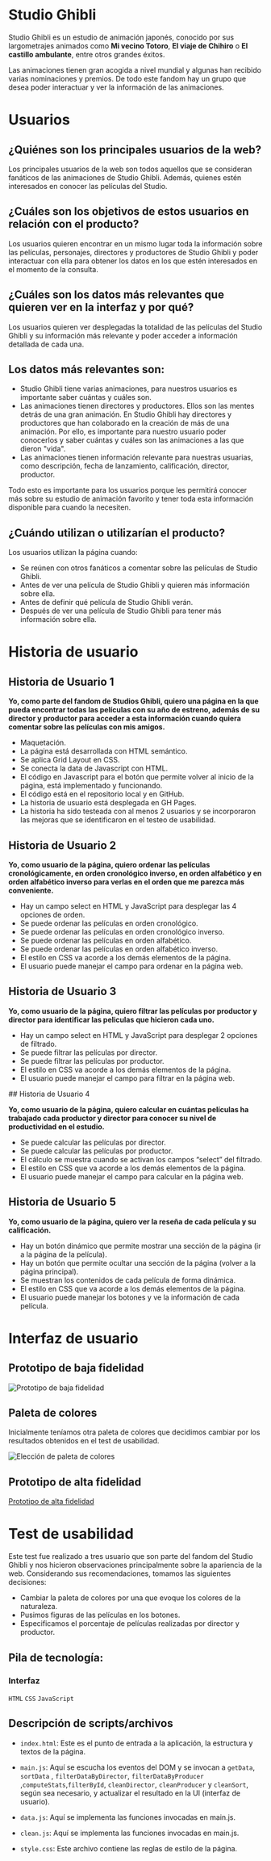 # Studio Ghibli

Studio Ghibli es un estudio de animación japonés, conocido por sus largometrajes
animados como **Mi vecino Totoro**, **El viaje de Chihiro** o
**El castillo ambulante**, entre otros grandes éxitos.

Las animaciones tienen gran acogida a nivel mundial y algunas han recibido varias nominaciones y premios. De todo este fandom hay un grupo que desea poder interactuar y ver la información de las animaciones.

# Usuarios

## ¿Quiénes son los principales usuarios de la web?
Los principales usuarios de la web son todos aquellos que se consideran fanáticos de las animaciones de Studio Ghibli. Además, quienes estén interesados en conocer las películas del Studio.

## ¿Cuáles son los objetivos de estos usuarios en relación con el producto?
Los usuarios quieren encontrar en un mismo lugar toda la información sobre las películas, personajes, directores y productores de Studio Ghibli y poder interactuar con ella para obtener los datos en los que estén interesados en el momento de la consulta.

## ¿Cuáles son los datos más relevantes que quieren ver en la interfaz y por qué?
Los usuarios quieren ver desplegadas la totalidad de las películas del Studio Ghibli y su información más relevante y poder acceder a información detallada de cada una. 

## Los datos más relevantes son:
* Studio Ghibli tiene varias animaciones, para nuestros usuarios es importante saber cuántas y cuáles son.
* Las animaciones tienen directores y productores. Ellos son las mentes detrás de una gran animación. En Studio Ghibli hay directores y productores que han colaborado en la creación de más de una animación. Por ello, es importante para nuestro usuario poder conocerlos y saber cuántas y cuáles son las animaciones a las que dieron "vida".
* Las animaciones tienen información relevante para nuestras usuarias, como descripción, fecha de lanzamiento, calificación, director, productor.

Todo esto es importante para los usuarios porque les permitirá conocer más sobre su estudio de animación favorito y tener toda esta información disponible para cuando la necesiten.

## ¿Cuándo utilizan o utilizarían el producto?
Los usuarios utilizan la página cuando:
* Se reúnen con otros fanáticos a comentar sobre las películas de Studio Ghibli.
* Antes de ver una película de Studio Ghibli y quieren más información sobre ella.
* Antes de definir qué película de Studio Ghibli verán.
* Después de ver una película de Studio Ghibli para tener más información sobre ella.

# Historia de usuario

## Historia de Usuario 1
**Yo, como parte del fandom de Studios Ghibli, quiero una página en la que pueda encontrar todas las películas con su año de estreno, además de su director y productor para acceder a esta información cuando quiera comentar sobre las películas con mis amigos.**

* Maquetación.
* La página está desarrollada con HTML semántico.
* Se aplica Grid Layout en CSS.
* Se conecta la data de Javascript con HTML.
* El código en Javascript para el botón que permite volver al inicio de la página, está implementado y funcionando.
* El código está en el repositorio local y en GitHub.
* La historia de usuario está desplegada en GH Pages.
* La historia ha sido testeada con al menos 2 usuarios y se incorporaron las mejoras que se identificaron en el testeo de usabilidad.

## Historia de Usuario 2
**Yo, como usuario de la página, quiero ordenar las películas cronológicamente, en orden cronológico inverso, en orden alfabético y en orden alfabético inverso para verlas en el orden que me parezca más conveniente.**

* Hay un campo select en HTML y JavaScript para desplegar las 4 opciones de orden.
* Se puede ordenar las películas en orden cronológico.
* Se puede ordenar las películas en orden cronológico inverso.
* Se puede ordenar las películas en orden alfabético.
* Se puede ordenar las películas en orden alfabético inverso.
* El estilo en CSS va acorde a los demás elementos de la página.
* El usuario puede manejar el campo para ordenar en la página web.

## Historia de Usuario 3
**Yo, como usuario de la página, quiero filtrar las películas por productor y director para identificar las peliculas que hicieron cada uno.**

* Hay un campo select en HTML y JavaScript para desplegar 2 opciones de filtrado.
* Se puede filtrar las películas por director.
* Se puede filtrar las películas por productor.
* El estilo en CSS va acorde a los demás elementos de la página.
* El usuario puede manejar el campo para filtrar en la página web.

## Historia de Usuario 4

**Yo, como usuario de la página, quiero calcular en cuántas películas ha trabajado cada productor y director para conocer su nivel de productividad en el estudio.**

* Se puede calcular las películas por director.
* Se puede calcular las películas por productor.
* El cálculo se muestra cuando se activan los campos “select” del filtrado.
* El estilo en CSS que va acorde a los demás elementos de la página.
* El usuario puede manejar el campo para calcular en la página web.

## Historia de Usuario 5
**Yo, como usuario de la página, quiero ver la reseña de cada película y su calificación.**

 * Hay un botón dinámico que permite mostrar una sección de la página (ir a la página de la película).
 * Hay un botón que permite ocultar una sección de la página (volver a la página principal).
* Se muestran los contenidos de cada película de forma dinámica.
* El estilo en CSS que va acorde a los demás elementos de la página.
* El usuario puede manejar los botones y ve la información de cada película.

# Interfaz de usuario

## Prototipo de baja fidelidad

![Prototipo de baja fidelidad](readme_content/prototipo-de-baja-fidelidad.png)

## Paleta de colores
Inicialmente teníamos otra paleta de colores que decidimos cambiar por los resultados obtenidos en el test de usabilidad.

![Elección de paleta de colores](readme_content/eleccion-de-colores-2.png)

## Prototipo de alta fidelidad
[Prototipo de alta fidelidad](https://www.figma.com/proto/1pBwiEn7PphIITvpaG1AoX/Data-lovers-team-library?node-id=415%3A229&scaling=min-zoom&page-id=0%3A1&starting-point-node-id=415%3A229)

# Test de usabilidad

Este test fue realizado a tres usuario que son parte del fandom del Studio Ghibli y nos hicieron observaciones principalmente sobre la apariencia de la web. Considerando sus recomendaciones, tomamos las siguientes decisiones:
* Cambiar la paleta de colores por una que evoque los colores de la naturaleza.
* Pusimos figuras de las películas en los botones.
* Especificamos el porcentaje de películas realizadas por director y productor.


## Pila de tecnología:

### Interfaz

`HTML` `CSS` `JavaScript`

## Descripción de scripts/archivos

* `index.html`: Este es el punto de entrada a la aplicación, la estructura y textos de la página.

* `main.js`: Aquí se escucha los eventos del DOM y se invocan a `getData`, `sortData` , `filterDataByDirector`, `filterDataByProducer` ,`computeStats`,`filterById`, `cleanDirector`, `cleanProducer` y `cleanSort`, según sea necesario, y actualizar el resultado en la UI (interfaz de usuario).
* `data.js`: Aquí se implementa las funciones invocadas en main.js.

* `clean.js`: Aquí se implementa las funciones invocadas en main.js.

* `style.css`: Este archivo contiene las reglas de estilo de la página.